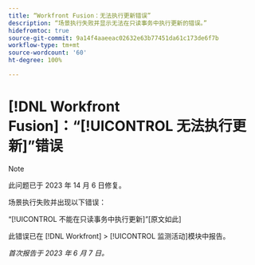 ```yaml
---
title: “Workfront Fusion：无法执行更新错误”
description: “场景执行失败并显示无法在只读事务中执行更新的错误。”
hidefromtoc: true
source-git-commit: 9a14f4aaeeac02632e63b77451da61c173de6f7b
workflow-type: tm+mt
source-wordcount: '60'
ht-degree: 100%

---
```



# [!DNL Workfront Fusion]：“[!UICONTROL 无法执行更新]”错误

>[!NOTE]
>
>此问题已于 2023 年 14 月 6 日修复。

场景执行失败并出现以下错误：

“[!UICONTROL 不能在只读事务中执行更新]”[原文如此]

此错误已在 [!DNL Workfront] > [!UICONTROL 监测活动]模块中报告。

_首次报告于 2023 年 6 月 7 日。_

